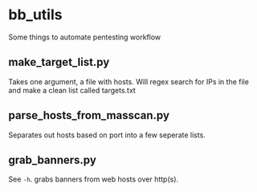 # bb_utils
Some things to automate pentesting workflow


## make_target_list.py
Takes one argument, a file with hosts. Will regex search for IPs in the file and make a clean list called targets.txt

## parse_hosts_from_masscan.py 
Separates out hosts based on port into a few seperate lists. 

## grab_banners.py

See `-h`. grabs banners from web hosts over http(s). 
